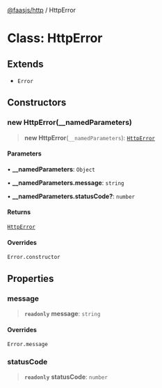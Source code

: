[@faasjs/http](../README.md) / HttpError

# Class: HttpError

## Extends

- `Error`

## Constructors

### new HttpError(__namedParameters)

> **new HttpError**(`__namedParameters`): [`HttpError`](HttpError.md)

#### Parameters

• **\_\_namedParameters**: `Object`

• **\_\_namedParameters\.message**: `string`

• **\_\_namedParameters\.statusCode?**: `number`

#### Returns

[`HttpError`](HttpError.md)

#### Overrides

`Error.constructor`

## Properties

### message

> **`readonly`** **message**: `string`

#### Overrides

`Error.message`

### statusCode

> **`readonly`** **statusCode**: `number`
